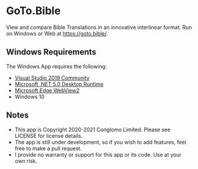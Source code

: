# GoTo.Bible
View and compare Bible Translations in an innovative interlinear format. Run on Windows or Web at https://goto.bible/.

## Windows Requirements

The Windows App requires the following:
 * [Visual Studio 2019 Community](https://visualstudio.microsoft.com/downloads/)
 * [Microsoft .NET 5.0 Desktop Runtime](https://dotnet.microsoft.com/download/dotnet/5.0)
 * [Microsoft Edge WebView2](https://developer.microsoft.com/en-us/microsoft-edge/webview2/)
 * Windows 10

## Notes
 * This app is Copyright 2020-2021 Conglomo Limited. Please see LICENSE for license details.
 * The app is still under development, so if you wish to add features, feel free to make a pull request.
 * I provide no warranty or support for this app or its code. Use at your own risk.
